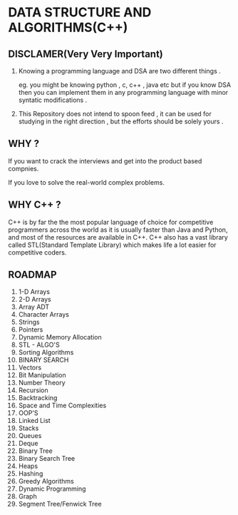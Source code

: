 # DATA STRUCTURE AND ALGORITHMS(C++)

## DISCLAMER(Very Very Important)
   1. Knowing a programming language and DSA are two different things . 
   
      eg. you might be knowing python , c, c++ , java etc but if you know DSA then you can implement them in any programming language with minor syntatic modifications .
      
   2. This Repository does not intend to spoon feed , it can be used for studying in the right direction , but the efforts should be solely yours .
   
## WHY ?
  If you want to crack the interviews and get into the product based compnies.
  
  If you love to solve the real-world complex problems.
  
## WHY C++ ?
  C++ is by far the the most popular language of choice for competitive programmers across the world as it is usually faster than Java and Python, and most of the resources are available in C++. C++ also has a vast library called STL(Standard Template Library) which makes life a lot easier for competitive coders.
    
## ROADMAP
  1. 1-D Arrays
  2. 2-D Arrays
  3. Array ADT
  4. Character Arrays
  5. Strings
  6. Pointers
  7. Dynamic Memory Allocation
  8. STL - ALGO'S
  9. Sorting Algorithms
  10. BINARY SEARCH
  11. Vectors
  12. Bit Manipulation
  13. Number Theory
  14. Recursion
  15. Backtracking
  16. Space and Time Complexities
  17. OOP'S
  18. Linked List
  19. Stacks
  20. Queues
  21. Deque
  22. Binary Tree
  23. Binary Search Tree
  24. Heaps
  25. Hashing
  26. Greedy Algorithms
  27. Dynamic Programming
  28. Graph
  29. Segment Tree/Fenwick Tree
  

